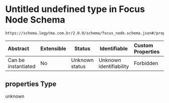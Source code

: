 # Untitled undefined type in Focus Node Schema

```txt
https://schema.legytma.com.br/2.0.0/schema/focus_node.schema.json#/properties
```




| Abstract            | Extensible | Status         | Identifiable            | Custom Properties | Additional Properties | Access Restrictions | Defined In                                                                          |
| :------------------ | ---------- | -------------- | ----------------------- | :---------------- | --------------------- | ------------------- | ----------------------------------------------------------------------------------- |
| Can be instantiated | No         | Unknown status | Unknown identifiability | Forbidden         | Allowed               | none                | [focus_node.schema.json\*](../schema/focus_node.schema.json) |

## properties Type

unknown
